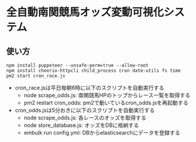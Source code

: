 # 全自動南関競馬オッズ変動可視化システム

## 使い方
    npm install puppeteer --unsafe-perm=true --allow-root
    npm install cheerio-httpcli child_process cron date-utils fs time
    pm2 start cron_race.js
  
- cron_race.jsは平日毎朝6時に以下のスクリプトを自動実行する
  - node scrape_odds.js: 南関競馬HPのトップからレース一覧を取得する
  - pm2 restart cron_odds: pm2で動いているcron\_odds.jsを再起動する
- cron_odds.jsは5分おきに以下のスクリプトを自動実行する
  - node scrape_odds.js: 各レースのオッズを取得する
  - node store_database.js: オッズをDBに格納する
  - embulk run config.yml: DBからelasticsearchにデータを登録する
